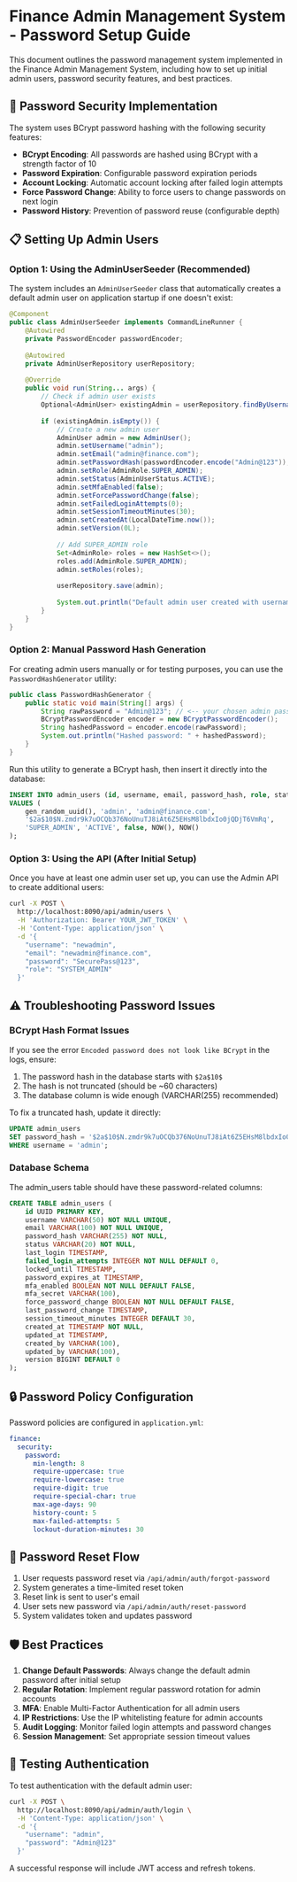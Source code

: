 # Finance Admin Management System - Password Setup Guide

This document outlines the password management system implemented in the Finance Admin Management System, including how to set up initial admin users, password security features, and best practices.

## 🔐 Password Security Implementation

The system uses BCrypt password hashing with the following security features:

- **BCrypt Encoding**: All passwords are hashed using BCrypt with a strength factor of 10
- **Password Expiration**: Configurable password expiration periods
- **Account Locking**: Automatic account locking after failed login attempts
- **Force Password Change**: Ability to force users to change passwords on next login
- **Password History**: Prevention of password reuse (configurable depth)

## 📋 Setting Up Admin Users

### Option 1: Using the AdminUserSeeder (Recommended)

The system includes an `AdminUserSeeder` class that automatically creates a default admin user on application startup if one doesn't exist:

```java
@Component
public class AdminUserSeeder implements CommandLineRunner {
    @Autowired
    private PasswordEncoder passwordEncoder;
    
    @Autowired
    private AdminUserRepository userRepository;
    
    @Override
    public void run(String... args) {
        // Check if admin user exists
        Optional<AdminUser> existingAdmin = userRepository.findByUsername("admin");
        
        if (existingAdmin.isEmpty()) {
            // Create a new admin user
            AdminUser admin = new AdminUser();
            admin.setUsername("admin");
            admin.setEmail("admin@finance.com");
            admin.setPasswordHash(passwordEncoder.encode("Admin@123"));
            admin.setRole(AdminRole.SUPER_ADMIN);
            admin.setStatus(AdminUserStatus.ACTIVE);
            admin.setMfaEnabled(false);
            admin.setForcePasswordChange(false);
            admin.setFailedLoginAttempts(0);
            admin.setSessionTimeoutMinutes(30);
            admin.setCreatedAt(LocalDateTime.now());
            admin.setVersion(0L);
            
            // Add SUPER_ADMIN role
            Set<AdminRole> roles = new HashSet<>();
            roles.add(AdminRole.SUPER_ADMIN);
            admin.setRoles(roles);
            
            userRepository.save(admin);
            
            System.out.println("Default admin user created with username: admin and password: Admin@123");
        }
    }
}
```

### Option 2: Manual Password Hash Generation

For creating admin users manually or for testing purposes, you can use the `PasswordHashGenerator` utility:

```java
public class PasswordHashGenerator {
    public static void main(String[] args) {
        String rawPassword = "Admin@123"; // <-- your chosen admin password
        BCryptPasswordEncoder encoder = new BCryptPasswordEncoder();
        String hashedPassword = encoder.encode(rawPassword);
        System.out.println("Hashed password: " + hashedPassword);
    }
}
```

Run this utility to generate a BCrypt hash, then insert it directly into the database:

```sql
INSERT INTO admin_users (id, username, email, password_hash, role, status, mfa_enabled, created_at, updated_at)
VALUES (
    gen_random_uuid(), 'admin', 'admin@finance.com',
    '$2a$10$N.zmdr9k7uOCQb376NoUnuTJ8iAt6Z5EHsM8lbdxIo0jQDjT6VmRq',
    'SUPER_ADMIN', 'ACTIVE', false, NOW(), NOW()
);
```

### Option 3: Using the API (After Initial Setup)

Once you have at least one admin user set up, you can use the Admin API to create additional users:

```bash
curl -X POST \
  http://localhost:8090/api/admin/users \
  -H 'Authorization: Bearer YOUR_JWT_TOKEN' \
  -H 'Content-Type: application/json' \
  -d '{
    "username": "newadmin",
    "email": "newadmin@finance.com",
    "password": "SecurePass@123",
    "role": "SYSTEM_ADMIN"
  }'
```

## ⚠️ Troubleshooting Password Issues

### BCrypt Hash Format Issues

If you see the error `Encoded password does not look like BCrypt` in the logs, ensure:

1. The password hash in the database starts with `$2a$10$`
2. The hash is not truncated (should be ~60 characters)
3. The database column is wide enough (VARCHAR(255) recommended)

To fix a truncated hash, update it directly:

```sql
UPDATE admin_users 
SET password_hash = '$2a$10$N.zmdr9k7uOCQb376NoUnuTJ8iAt6Z5EHsM8lbdxIo0jQDjT6VmRq' 
WHERE username = 'admin';
```

### Database Schema

The admin_users table should have these password-related columns:

```sql
CREATE TABLE admin_users (
    id UUID PRIMARY KEY,
    username VARCHAR(50) NOT NULL UNIQUE,
    email VARCHAR(100) NOT NULL UNIQUE,
    password_hash VARCHAR(255) NOT NULL,
    status VARCHAR(20) NOT NULL,
    last_login TIMESTAMP,
    failed_login_attempts INTEGER NOT NULL DEFAULT 0,
    locked_until TIMESTAMP,
    password_expires_at TIMESTAMP,
    mfa_enabled BOOLEAN NOT NULL DEFAULT FALSE,
    mfa_secret VARCHAR(100),
    force_password_change BOOLEAN NOT NULL DEFAULT FALSE,
    last_password_change TIMESTAMP,
    session_timeout_minutes INTEGER DEFAULT 30,
    created_at TIMESTAMP NOT NULL,
    updated_at TIMESTAMP,
    created_by VARCHAR(100),
    updated_by VARCHAR(100),
    version BIGINT DEFAULT 0
);
```

## 🔒 Password Policy Configuration

Password policies are configured in `application.yml`:

```yaml
finance:
  security:
    password:
      min-length: 8
      require-uppercase: true
      require-lowercase: true
      require-digit: true
      require-special-char: true
      max-age-days: 90
      history-count: 5
      max-failed-attempts: 5
      lockout-duration-minutes: 30
```

## 🔄 Password Reset Flow

1. User requests password reset via `/api/admin/auth/forgot-password`
2. System generates a time-limited reset token
3. Reset link is sent to user's email
4. User sets new password via `/api/admin/auth/reset-password`
5. System validates token and updates password

## 🛡️ Best Practices

1. **Change Default Passwords**: Always change the default admin password after initial setup
2. **Regular Rotation**: Implement regular password rotation for admin accounts
3. **MFA**: Enable Multi-Factor Authentication for all admin users
4. **IP Restrictions**: Use the IP whitelisting feature for admin accounts
5. **Audit Logging**: Monitor failed login attempts and password changes
6. **Session Management**: Set appropriate session timeout values

## 📝 Testing Authentication

To test authentication with the default admin user:

```bash
curl -X POST \
  http://localhost:8090/api/admin/auth/login \
  -H 'Content-Type: application/json' \
  -d '{
    "username": "admin",
    "password": "Admin@123"
  }'
```

A successful response will include JWT access and refresh tokens.
